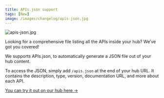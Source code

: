 ```yaml
---
title: APIs.json support
tags: [New]
image: /images/changelog/apis-json.jpg
---
```


![apis-json.jpg](/images/changelog/apis-json.jpg)

Looking for a comprehensive file listing all the APIs inside your hub? We’ve got you covered! 

We supports APIs.json, to automatically generate a JSON file out of your hub content. 

To access the JSON, simply add ```/apis.json``` at the end of your hub URL. It contains the description, type, version, documentation URL, and more about each API. 

[You can try it out on our hub here →](https://demo.bump.sh/apis.json)
